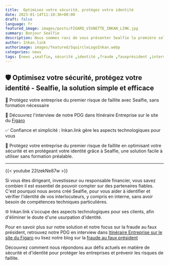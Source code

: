 ```yaml
---
title:  Optimisez votre sécurité, protégez votre identité
date: 2023-01-14T11:10:36+08:00
draft: false
language: fr
featured_image: images/posts/FIGARO_VIGNETTE_INKAN_LINK.jpg 
summary: Bonjour Sealfie 
description: Nous sommes ravi de vous présenter Sealfie la première solution de protection contre l'arnaque au président.
author: Inkan.link
authorimage: images/featured/SquircleLogoInkan.webp 
categories: news
tags: [news ,sealfie, sécurité ,identité ,fraude ,fauxprésident ,interview ,protection ,simplicité]
---
```

## 🛡️ Optimisez votre sécurité, protégez votre identité - Sealfie, la solution simple et efficace

💼 Protégez votre entreprise du premier risque de faillite avec Sealfie, sans formation nécessaire

🎤 Découvrez l'interview de notre PDG dans Itinéraire Entreprise sur le site du [Figaro](https://www.lefigaro.fr/economie/inkan-link-optimisez-votre-securite-protegez-votre-identite-20230330)

✅ Confiance et simplicité : Inkan.link gère les aspects technologiques pour vous


🔐 Protégez votre entreprise du premier risque de faillite en optimisant votre sécurité et en protégeant votre identité grâce à Sealfie, une solution facile à utiliser sans formation préalable.

---
{{< youtube 22lzekNe87w >}}

Si vous êtes dirigeant, investisseur ou responsable financier, vous savez combien il est essentiel de pouvoir compter sur des partenaires fiables. C'est pourquoi nous avons créé Sealfie, pour vous aider à identifier et vérifier l'identité de vos interlocuteurs, y compris en interne, sans avoir besoin de compétences techniques particulières.

🌐 Inkan.link s'occupe des aspects technologiques pour ses clients, afin d'éliminer le doute d'une usurpation d'identité. 

Pour en savoir plus sur notre solution et notre focus sur la fraude au faux président, retrouvez notre PDG en interview dans [Itinéraire Entreprise sur le site du Figaro](https://www.lefigaro.fr/economie/inkan-link-optimisez-votre-securite-protegez-votre-identite-20230330) ou lisez notre blog sur la [fraude au faux président](../news-fraude-faux-president)

Découvrez comment nous répondons aux défis actuels en matière de sécurité et d'identité pour protéger les entreprises et prévenir les risques de faillite.

